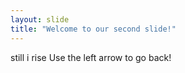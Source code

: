```yaml
---
layout: slide
title: "Welcome to our second slide!"
---
```

still i rise
Use the left arrow to go back!
